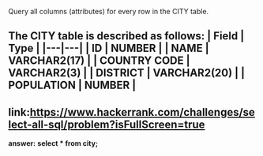 Query all columns (attributes) for every row in the CITY table.

The CITY table is described as follows: 
|  Field | Type |
|---|---|
| ID  | NUMBER |
| NAME | VARCHAR2(17)   |
| COUNTRY CODE  | VARCHAR2(3)  |
| DISTRICT |  VARCHAR2(20) |
| POPULATION | NUMBER |
-------------
link:https://www.hackerrank.com/challenges/select-all-sql/problem?isFullScreen=true
---------
**answer:**
**select * from city;**
